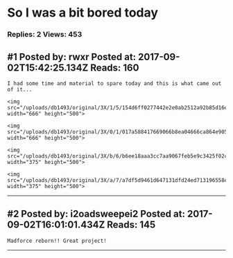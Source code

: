 # So I was a bit bored today

### Replies: 2 Views: 453

## \#1 Posted by: rwxr Posted at: 2017-09-02T15:42:25.134Z Reads: 160

```
I had some time and material to spare today and this is what came out of it...

<img src="/uploads/db1493/original/3X/1/5/154d6ff0277442e2e0ab2512a92b85d16e2e8031.JPG" width="666" height="500">

<img src="/uploads/db1493/original/3X/0/1/017a588417669066b8ea04666ca864e9053fa962.JPG" width="666" height="500">

<img src="/uploads/db1493/original/3X/b/6/b6ee18aaa3cc7aa9067feb5e9c3425f02c7f3137.JPG" width="375" height="500">

<img src="/uploads/db1493/original/3X/a/7/a7df5d9461d647131dfd24ed713196558e665109.JPG" width="375" height="500">
```

---
## \#2 Posted by: i2oadsweepei2 Posted at: 2017-09-02T16:01:01.434Z Reads: 145

```
Madforce reborn!! Great project!
```

---
